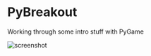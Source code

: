 # PyBreakout
Working through some intro stuff with PyGame

![screenshot](https://i.imgur.com/LYlJSY8.png)
